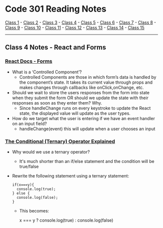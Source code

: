 # Code 301 Reading Notes

[Class 1](https://mel-johnston.github.io/reading-notes/301/class1) -
[Class 2](https://mel-johnston.github.io/reading-notes/301/class2) -
[Class 3](https://mel-johnston.github.io/reading-notes/301/class3) -
[Class 4](https://mel-johnston.github.io/reading-notes/301/class4) -
[Class 5](https://mel-johnston.github.io/reading-notes/301/class5) -
[Class 6](https://mel-johnston.github.io/reading-notes/301/class6) -
[Class 7](https://mel-johnston.github.io/reading-notes/301/class7) -
[Class 8](https://mel-johnston.github.io/reading-notes/301/class8) -
[Class 9](https://mel-johnston.github.io/reading-notes/301/class9) -
[Class 10](https://mel-johnston.github.io/reading-notes/301/class10) -
[Class 11](https://mel-johnston.github.io/reading-notes/301/class11) -
[Class 12](https://mel-johnston.github.io/reading-notes/301/class12) -
[Class 13](https://mel-johnston.github.io/reading-notes/301/class13) -
[Class 14](https://mel-johnston.github.io/reading-notes/301/class14) -
[Class 15](https://mel-johnston.github.io/reading-notes/301/class15)

---

## Class 4 Notes - React and Forms

### [React Docs - Forms](https://reactjs.org/docs/forms.html)

- What is a ‘Controlled Component’?
  - Controlled Components are those in which form’s data is handled by the component’s state. It takes its current value through props and makes changes through callbacks like onClick,onChange, etc. 
- Should we wait to store the users responses from the form into state when they submit the form OR should we update the state with their responses as soon as they enter them? Why.
  - Since handleChange runs on every keystroke to update the React state, the displayed value will update as the user types.
- How do we target what the user is entering if we have an event handler on an input field?
  - handleChange(event) this will update when a user chooses an input

### [The Conditional (Ternary) Operator Explained](https://codeburst.io/javascript-the-conditional-ternary-operator-explained-cac7218beeff)

- Why would we use a ternary operator?
  - It's much shorter than an if/else statement and the condition will be true/false 
- Rewrite the following statement using a ternary statement:

      if(x===y){
        console.log(true);
      } else {
        console.log(false);
      }

  - This becomes:

      x === y ? console.log(true) : console.log(false)

